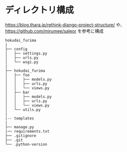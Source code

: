 # ディレクトリ構成
https://blog.thara.jp/rethink-django-project-structure/
や、
https://github.com/mirumee/saleor
を参考に構成


```
hokudai_furima
|
├── config
│   ├── settings.py
│   ├── urls.py
│   └── wsgi.py
|
├── hokudai_furima
│   ├── foo
│   │   ├── models.py
│   │   ├── urls.py
│   │   └── views.py
│   ├── bar
│   │   ├── models.py
│   │   ├── urls.py
│   │   └── views.py
│   └── utils.py
|
|-- templates
|
├── manage.py
|── requirements.txt
├── .gitignore
├── .git
└── .python-version
```
